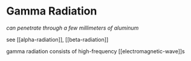 # Gamma Radiation

_can penetrate through a few millimeters of aluminum_

see [[alpha-radiation]], [[beta-radiation]]

gamma radiation consists of high-frequency [[electromagnetic-wave]]s
